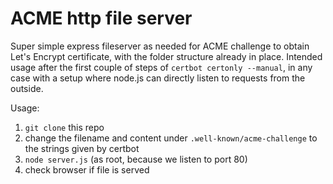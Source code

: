 # ACME http file server

Super simple express fileserver as needed for ACME challenge to obtain Let's Encrypt certificate, with the folder structure already in place.
Intended usage after the first couple of steps of `certbot certonly --manual`, in any case with a setup where node.js can directly listen to requests from the outside.

Usage:

1. `git clone` this repo
2. change the filename and content under `.well-known/acme-challenge` to the strings given by certbot
3. `node server.js` (as root, because we listen to port 80)
4. check browser if file is served
